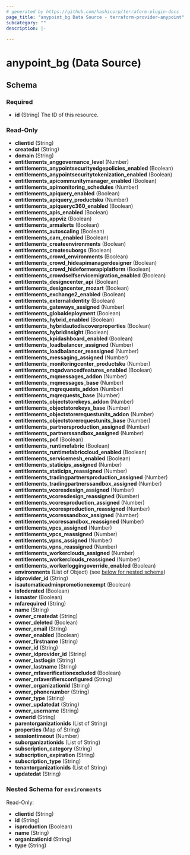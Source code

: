 ```yaml
---
# generated by https://github.com/hashicorp/terraform-plugin-docs
page_title: "anypoint_bg Data Source - terraform-provider-anypoint"
subcategory: ""
description: |-
  
---
```


# anypoint_bg (Data Source)





<!-- schema generated by tfplugindocs -->
## Schema

### Required

- **id** (String) The ID of this resource.

### Read-Only

- **clientid** (String)
- **createdat** (String)
- **domain** (String)
- **entitlements_anggovernance_level** (Number)
- **entitlements_anypointsecurityedgepolicies_enabled** (Boolean)
- **entitlements_anypointsecuritytokenization_enabled** (Boolean)
- **entitlements_apicommunitymanager_enabled** (Boolean)
- **entitlements_apimonitoring_schedules** (Number)
- **entitlements_apiquery_enabled** (Boolean)
- **entitlements_apiquery_productsku** (Number)
- **entitlements_apiqueryc360_enabled** (Boolean)
- **entitlements_apis_enabled** (Boolean)
- **entitlements_appviz** (Boolean)
- **entitlements_armalerts** (Boolean)
- **entitlements_autoscaling** (Boolean)
- **entitlements_cam_enabled** (Boolean)
- **entitlements_createenvironments** (Boolean)
- **entitlements_createsuborgs** (Boolean)
- **entitlements_crowd_environments** (Boolean)
- **entitlements_crowd_hideapimanagerdesigner** (Boolean)
- **entitlements_crowd_hideformerapiplatform** (Boolean)
- **entitlements_crowdselfservicemigration_enabled** (Boolean)
- **entitlements_designcenter_api** (Boolean)
- **entitlements_designcenter_mozart** (Boolean)
- **entitlements_exchange2_enabled** (Boolean)
- **entitlements_externalidentity** (Boolean)
- **entitlements_gateways_assigned** (Number)
- **entitlements_globaldeployment** (Boolean)
- **entitlements_hybrid_enabled** (Boolean)
- **entitlements_hybridautodiscoverproperties** (Boolean)
- **entitlements_hybridinsight** (Boolean)
- **entitlements_kpidashboard_enabled** (Boolean)
- **entitlements_loadbalancer_assigned** (Number)
- **entitlements_loadbalancer_reassigned** (Number)
- **entitlements_messaging_assigned** (Number)
- **entitlements_monitoringcenter_productsku** (Number)
- **entitlements_mqadvancedfeatures_enabled** (Boolean)
- **entitlements_mqmessages_addon** (Number)
- **entitlements_mqmessages_base** (Number)
- **entitlements_mqrequests_addon** (Number)
- **entitlements_mqrequests_base** (Number)
- **entitlements_objectstorekeys_addon** (Number)
- **entitlements_objectstorekeys_base** (Number)
- **entitlements_objectstorerequestunits_addon** (Number)
- **entitlements_objectstorerequestunits_base** (Number)
- **entitlements_partnersproduction_assigned** (Number)
- **entitlements_partnerssandbox_assigned** (Number)
- **entitlements_pcf** (Boolean)
- **entitlements_runtimefabric** (Boolean)
- **entitlements_runtimefabriccloud_enabled** (Boolean)
- **entitlements_servicemesh_enabled** (Boolean)
- **entitlements_staticips_assigned** (Number)
- **entitlements_staticips_reassigned** (Number)
- **entitlements_tradingpartnersproduction_assigned** (Number)
- **entitlements_tradingpartnerssandbox_assigned** (Number)
- **entitlements_vcoresdesign_assigned** (Number)
- **entitlements_vcoresdesign_reassigned** (Number)
- **entitlements_vcoresproduction_assigned** (Number)
- **entitlements_vcoresproduction_reassigned** (Number)
- **entitlements_vcoressandbox_assigned** (Number)
- **entitlements_vcoressandbox_reassigned** (Number)
- **entitlements_vpcs_assigned** (Number)
- **entitlements_vpcs_reassigned** (Number)
- **entitlements_vpns_assigned** (Number)
- **entitlements_vpns_reassigned** (Number)
- **entitlements_workerclouds_assigned** (Number)
- **entitlements_workerclouds_reassigned** (Number)
- **entitlements_workerloggingoverride_enabled** (Boolean)
- **environments** (List of Object) (see [below for nested schema](#nestedatt--environments))
- **idprovider_id** (String)
- **isautomaticadminpromotionexempt** (Boolean)
- **isfederated** (Boolean)
- **ismaster** (Boolean)
- **mfarequired** (String)
- **name** (String)
- **owner_createdat** (String)
- **owner_deleted** (Boolean)
- **owner_email** (String)
- **owner_enabled** (Boolean)
- **owner_firstname** (String)
- **owner_id** (String)
- **owner_idprovider_id** (String)
- **owner_lastlogin** (String)
- **owner_lastname** (String)
- **owner_mfaverificationexcluded** (Boolean)
- **owner_mfaverifiersconfigured** (String)
- **owner_organizationid** (String)
- **owner_phonenumber** (String)
- **owner_type** (String)
- **owner_updatedat** (String)
- **owner_username** (String)
- **ownerid** (String)
- **parentorganizationids** (List of String)
- **properties** (Map of String)
- **sessiontimeout** (Number)
- **suborganizationids** (List of String)
- **subscription_category** (String)
- **subscription_expiration** (String)
- **subscription_type** (String)
- **tenantorganizationids** (List of String)
- **updatedat** (String)

<a id="nestedatt--environments"></a>
### Nested Schema for `environments`

Read-Only:

- **clientid** (String)
- **id** (String)
- **isproduction** (Boolean)
- **name** (String)
- **organizationid** (String)
- **type** (String)


